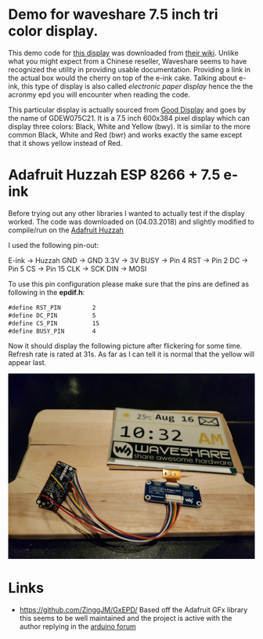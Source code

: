 # Demo for waveshare 7.5 inch tri color display.

This demo code for [this display](https://www.waveshare.com/7.5inch-e-paper-hat-c.htm) was downloaded from [their wiki](https://www.waveshare.com/wiki/File:7.5inch_e-paper_hat_b_code.7z).
Unlike what you might expect from a Chinese reseller, Waveshare seems to have recognized the utility in providing usable documentation. Providing a link in the actual box would the cherry on top of the e-ink cake. Talking about e-ink, this type of display is also called *electronic paper display* hence the the acronmy epd you will encounter when reading the code.

This particular display is actually sourced from [Good Display]() and goes by the name of GDEW075C21. It is a 7.5 inch 600x384 pixel display which can display three colors: Black, White and Yellow (bwy). It is similar to the more common Black, White and Red (bwr) and works exactly the same except that it shows yellow instead of Red.

# Adafruit Huzzah ESP 8266 + 7.5 e-ink

Before trying out any other libraries I wanted to actually test if the display worked. The code was downloaded on (04.03.2018) and slightly modified to compile/run on the [Adafruit Huzzah](https://learn.adafruit.com/adafruit-feather-huzzah-esp8266)

I used the following pin-out:

E-ink -> Huzzah
GND   ->  GND
3.3V  ->  3V
BUSY  ->  Pin 4
RST   ->  Pin 2
DC    ->  Pin 5
CS    ->  Pin 15
CLK   ->  SCK
DIN   ->  MOSI

To use this pin configuration please make sure that the pins are defined as following in the **epdif.h**:

```
#define RST_PIN         2
#define DC_PIN          5
#define CS_PIN          15
#define BUSY_PIN        4
```


Now it should display the following picture after flickering for some time. Refresh rate is rated at 31s. As far as I can tell it is normal that the yellow will appear last.

![Display](/res/display.png?raw=true "Adafruit Huzzah 8266 + 7.5 e-ink")

# Links

* https://github.com/ZinggJM/GxEPD/ Based off the Adafruit GFx library this seems to be well maintained and the project is active with the author replying in the [arduino forum](http://forum.arduino.cc/index.php?topic=487007.0)